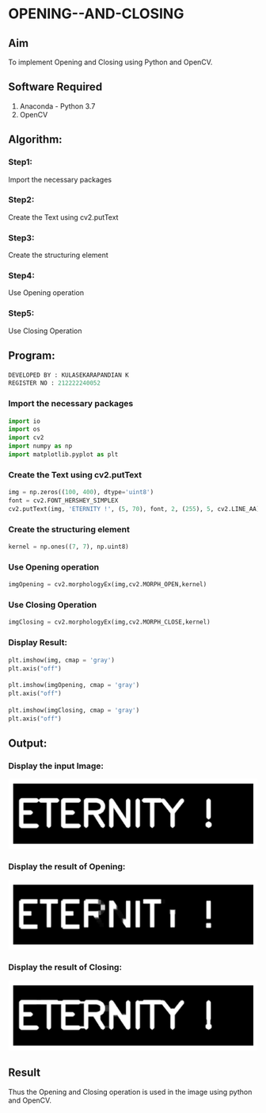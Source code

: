 # OPENING--AND-CLOSING
## Aim
To implement Opening and Closing using Python and OpenCV.

## Software Required
1. Anaconda - Python 3.7
2. OpenCV
## Algorithm:

### Step1:
Import the necessary packages
<br>

### Step2:
Create the Text using cv2.putText
<br>

### Step3:
Create the structuring element
<br>

### Step4:
Use Opening operation
<br>

### Step5:
Use Closing Operation
<br>

 
## Program:

``` Python
DEVELOPED BY : KULASEKARAPANDIAN K
REGISTER NO : 212222240052
```

### Import the necessary packages

``` Python
import io
import os
import cv2
import numpy as np
import matplotlib.pyplot as plt
```
### Create the Text using cv2.putText

``` Python
img = np.zeros((100, 400), dtype='uint8')
font = cv2.FONT_HERSHEY_SIMPLEX
cv2.putText(img, 'ETERNITY !', (5, 70), font, 2, (255), 5, cv2.LINE_AA)
```

### Create the structuring element

``` Python
kernel = np.ones((7, 7), np.uint8)
```

### Use Opening operation

``` Python
imgOpening = cv2.morphologyEx(img,cv2.MORPH_OPEN,kernel)
```

### Use Closing Operation

``` Python
imgClosing = cv2.morphologyEx(img,cv2.MORPH_CLOSE,kernel)
```

### Display Result:

```python
plt.imshow(img, cmap = 'gray')
plt.axis("off")

plt.imshow(imgOpening, cmap = 'gray')
plt.axis("off")

plt.imshow(imgClosing, cmap = 'gray')
plt.axis("off")
```
## Output:

### Display the input Image:

![INPUT](/input.png)
<br>

### Display the result of Opening:

![INPUT](/open.png)
<br>

### Display the result of Closing:

![INPUT](/close.png)
<br>

## Result
Thus the Opening and Closing operation is used in the image using python and OpenCV.